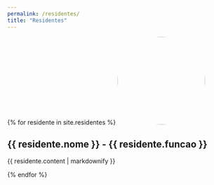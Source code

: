 ```yaml
---
permalink: /residentes/
title: "Residentes"
---
```

<head>
  <style>
  	.residente-foto {
  	  border-radius: 50%;
  	  object-fit: cover;
	  width: 200px;
	  height: 200px;
  	}
  </style>
</head>
{% for residente in site.residentes %}
  <img class="residente-foto" src="http://miguel.dev.br/LabXP/assets/images/residentes/{{ residente.foto }}">
  <h2>{{ residente.nome }} - {{ residente.funcao }}</h2>
  <p>{{ residente.content | markdownify }}</p>
  
{% endfor %}
